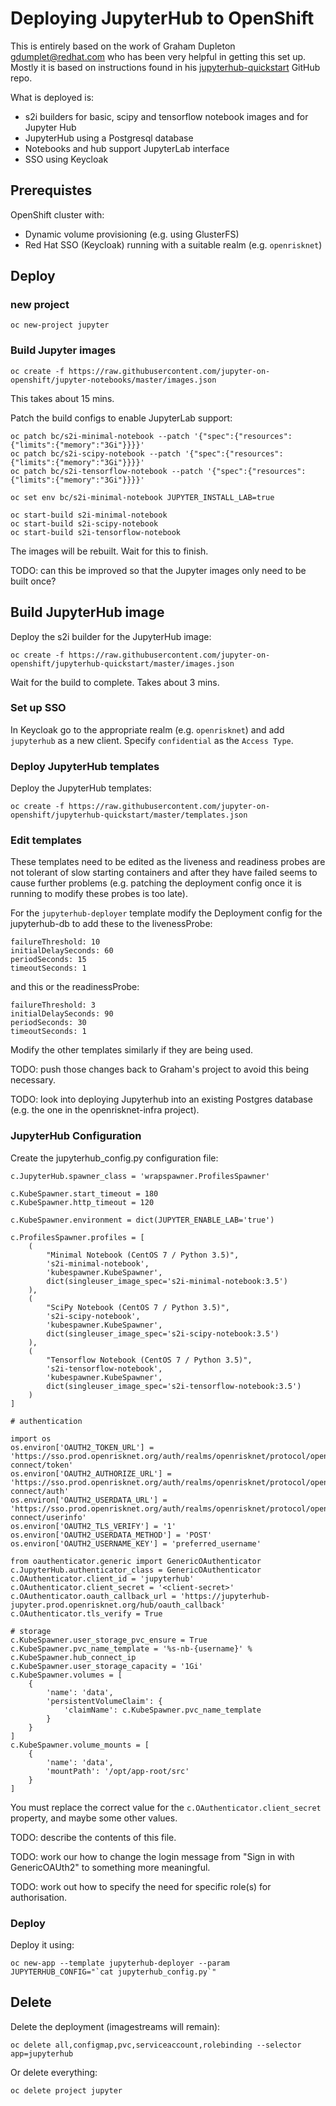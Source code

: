 # Deploying JupyterHub to OpenShift

This is entirely based on the work of Graham Dupleton <gdumplet@redhat.com> who has been very helpful in getting this
set up. Mostly it is based on instructions found in his
[jupyterhub-quickstart](https://github.com/jupyter-on-openshift/jupyterhub-quickstart)
GitHub repo.

What is deployed is:

* s2i builders for basic, scipy and tensorflow notebook images and for Jupyter Hub
* JupyterHub using a Postgresql database
* Notebooks and hub support JupyterLab interface
* SSO using Keycloak

## Prerequistes

OpenShift cluster with:

* Dynamic volume provisioning (e.g. using GlusterFS)
* Red Hat SSO (Keycloak) running with a suitable realm (e.g. `openrisknet`)

## Deploy

### new project
```
oc new-project jupyter
```

### Build Jupyter images
```
oc create -f https://raw.githubusercontent.com/jupyter-on-openshift/jupyter-notebooks/master/images.json
```
This takes about 15 mins.

Patch the build configs to enable JupyterLab support:
```
oc patch bc/s2i-minimal-notebook --patch '{"spec":{"resources":{"limits":{"memory":"3Gi"}}}}'
oc patch bc/s2i-scipy-notebook --patch '{"spec":{"resources":{"limits":{"memory":"3Gi"}}}}'
oc patch bc/s2i-tensorflow-notebook --patch '{"spec":{"resources":{"limits":{"memory":"3Gi"}}}}'

oc set env bc/s2i-minimal-notebook JUPYTER_INSTALL_LAB=true

oc start-build s2i-minimal-notebook
oc start-build s2i-scipy-notebook
oc start-build s2i-tensorflow-notebook
```
The images will be rebuilt. Wait for this to finish.

TODO: can this be improved so that the Jupyter images only need to be built once?

## Build JupyterHub image
Deploy the s2i builder for the JupyterHub image: 
```
oc create -f https://raw.githubusercontent.com/jupyter-on-openshift/jupyterhub-quickstart/master/images.json
```
Wait for the build to complete. Takes about 3 mins.

### Set up SSO

In Keycloak go to the appropriate realm (e.g. `openrisknet`) and add `jupyterhub` as a new client.
Specify `confidential` as the `Access Type`.

### Deploy JupyterHub templates

Deploy the JupyterHub templates:
```
oc create -f https://raw.githubusercontent.com/jupyter-on-openshift/jupyterhub-quickstart/master/templates.json
```

### Edit templates

These templates need to be edited as the liveness and readiness probes are not tolerant of slow starting containers and after
they have failed seems to cause further problems (e.g. patching the deployment config once it is running to modify these probes is too late).

For the `jupyterhub-deployer` template modify the Deployment config for the jupyterhub-db to add these to the livenessProbe:
```
failureThreshold: 10
initialDelaySeconds: 60
periodSeconds: 15
timeoutSeconds: 1
```
and this or the readinessProbe:
```
failureThreshold: 3
initialDelaySeconds: 90
periodSeconds: 30
timeoutSeconds: 1
```

Modify the other templates similarly if they are being used.

TODO: push those changes back to Graham's project to avoid this being necessary.

TODO: look into deploying Jupyterhub into an existing Postgres database (e.g. the one in the openrisknet-infra project). 

### JupyterHub Configuration

Create the jupyterhub_config.py configuration file:
```
c.JupyterHub.spawner_class = 'wrapspawner.ProfilesSpawner'

c.KubeSpawner.start_timeout = 180
c.KubeSpawner.http_timeout = 120

c.KubeSpawner.environment = dict(JUPYTER_ENABLE_LAB='true')

c.ProfilesSpawner.profiles = [
    (
        "Minimal Notebook (CentOS 7 / Python 3.5)",
        's2i-minimal-notebook',
        'kubespawner.KubeSpawner',
        dict(singleuser_image_spec='s2i-minimal-notebook:3.5')
    ),
    (
        "SciPy Notebook (CentOS 7 / Python 3.5)",
        's2i-scipy-notebook',
        'kubespawner.KubeSpawner',
        dict(singleuser_image_spec='s2i-scipy-notebook:3.5')
    ),
    (
        "Tensorflow Notebook (CentOS 7 / Python 3.5)",
        's2i-tensorflow-notebook',
        'kubespawner.KubeSpawner',
        dict(singleuser_image_spec='s2i-tensorflow-notebook:3.5')
    )
]

# authentication

import os
os.environ['OAUTH2_TOKEN_URL'] = 'https://sso.prod.openrisknet.org/auth/realms/openrisknet/protocol/openid-connect/token' 
os.environ['OAUTH2_AUTHORIZE_URL'] = 'https://sso.prod.openrisknet.org/auth/realms/openrisknet/protocol/openid-connect/auth' 
os.environ['OAUTH2_USERDATA_URL'] = 'https://sso.prod.openrisknet.org/auth/realms/openrisknet/protocol/openid-connect/userinfo'
os.environ['OAUTH2_TLS_VERIFY'] = '1'
os.environ['OAUTH2_USERDATA_METHOD'] = 'POST'
os.environ['OAUTH2_USERNAME_KEY'] = 'preferred_username'

from oauthenticator.generic import GenericOAuthenticator
c.JupyterHub.authenticator_class = GenericOAuthenticator
c.OAuthenticator.client_id = 'jupyterhub'
c.OAuthenticator.client_secret = '<client-secret>'
c.OAuthenticator.oauth_callback_url = 'https://jupyterhub-jupyter.prod.openrisknet.org/hub/oauth_callback' 
c.OAuthenticator.tls_verify = True

# storage
c.KubeSpawner.user_storage_pvc_ensure = True
c.KubeSpawner.pvc_name_template = '%s-nb-{username}' % c.KubeSpawner.hub_connect_ip
c.KubeSpawner.user_storage_capacity = '1Gi'
c.KubeSpawner.volumes = [
    {
        'name': 'data',
        'persistentVolumeClaim': {
            'claimName': c.KubeSpawner.pvc_name_template
        }
    }
]
c.KubeSpawner.volume_mounts = [
    {
        'name': 'data',
        'mountPath': '/opt/app-root/src'
    }
]
```
You must replace the correct value for the `c.OAuthenticator.client_secret` property, and maybe some other values. 

TODO: describe the contents of this file.

TODO: work our how to change the login message from "Sign in with GenericOAUth2" to something more meaningful.

TODO: work out how to specify the need for specific role(s) for authorisation.

### Deploy

Deploy it using:
```
oc new-app --template jupyterhub-deployer --param JUPYTERHUB_CONFIG="`cat jupyterhub_config.py`"
```


## Delete
Delete the deployment (imagestreams will remain):
```
oc delete all,configmap,pvc,serviceaccount,rolebinding --selector app=jupyterhub
```

Or delete everything:
```
oc delete project jupyter
```
